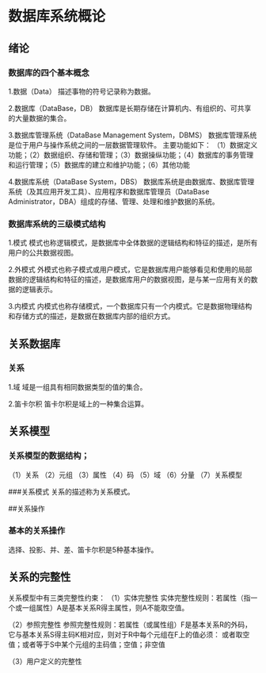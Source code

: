# 数据库系统概论

## 绪论

### 数据库的四个基本概念
1.数据（Data）
描述事物的符号记录称为数据。

2.数据库（DataBase，DB）
数据库是长期存储在计算机内、有组织的、可共享的大量数据的集合。

3.数据库管理系统（DataBase Management System，DBMS）
数据库管理系统是位于用户与操作系统之间的一层数据管理软件。
主要功能如下：
（1）数据定义功能；（2）数据组织、存储和管理；（3）数据操纵功能；（4）数据库的事务管理和运行管理；（5）数据库的建立和维护功能；（6）其他功能

4.数据库系统（DataBase System，DBS）
数据库系统是由数据库、数据库管理系统（及其应用开发工具）、应用程序和数据库管理员（DataBase Administrator，DBA）组成的存储、管理、处理和维护数据的系统。

### 数据库系统的三级模式结构
1.模式
模式也称逻辑模式，是数据库中全体数据的逻辑结构和特征的描述，是所有用户的公共数据视图。

2.外模式
外模式也称子模式或用户模式，它是数据库用户能够看见和使用的局部数据的逻辑结构和特征的描述，是数据库用户的数据视图，是与某一应用有关的数据的逻辑表示。

3.内模式
内模式也称存储模式，一个数据库只有一个内模式。它是数据物理结构和存储方式的描述，是数据在数据库内部的组织方式。

## 关系数据库
### 关系
1.域
域是一组具有相同数据类型的值的集合。

2.笛卡尔积
笛卡尔积是域上的一种集合运算。

## 关系模型
### 关系模型的数据结构；
（1）关系
（2）元组
（3）属性
（4）码
（5）域
（6）分量
（7）关系模型

###关系模式
关系的描述称为关系模式。

##关系操作
### 基本的关系操作
选择、投影、并、差、笛卡尔积是5种基本操作。

## 关系的完整性
关系模型中有三类完整性约束：
（1）实体完整性
实体完整性规则：若属性（指一个或一组属性）A是基本关系R得主属性，则A不能取空值。

（2）参照完整性
参照完整性规则：若属性（或属性组）F是基本关系R的外码，它与基本关系S得主码K相对应，则对于R中每个元组在F上的值必须：
或者取空值；或者等于S中某个元组的主码值；空值；非空值

（3）用户定义的完整性


